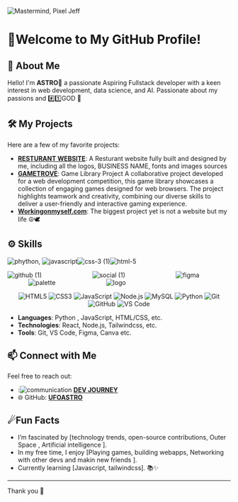 ![Mastermind, Pixel Jeff](https://github.com/user-attachments/assets/a2fee120-e94f-4c25-a367-ac3bfa3b631f)

# 🌌Welcome to My GitHub Profile!


## 🚀 About Me

Hello! I'm **ASTRO🌠** a passionate Aspiring Fullstack developer with a keen interest in web development, data science, and AI. 
Passionate about my passions and #️⃣1️⃣GOD 🙏

## 🛠️ My Projects

Here are a few of my favorite projects:

- **[RESTURANT WEBSITE](https://jays-burger-project.vercel.app/)**: A Resturant website fully built and designed by me, including all the logos, BUSINESS NAME, fonts and images sources 
- **[GAMETROVE](https://gametrove.vercel.app/)**: Game Library Project
A collaborative project developed for a web development competition, this game library showcases a collection of engaging games designed for web browsers. The project highlights teamwork and creativity, combining our diverse skills to deliver a user-friendly and interactive gaming experience.
- **[Workingonmyself.com](#)**: The biggest project yet is not a website but my life ☮🕊

## ⚙️ Skills
![phython](https://github.com/user-attachments/assets/0ebd2fa1-df40-494f-adc1-34fb340bfbd2), ![javascript](https://github.com/user-attachments/assets/1219d2a5-674b-46b7-b0d9-b9d5bce7a670)![css-3 (1)](https://github.com/user-attachments/assets/b622fcb6-181d-4ee5-b0ec-8caa3a800003)![html-5](https://github.com/user-attachments/assets/5b25e0c3-0d34-49ea-b97a-abb948025345)

![github (1)](https://github.com/user-attachments/assets/1858904e-1d0a-45a8-8a78-349c67bb753e) &nbsp; &nbsp;  &nbsp; &nbsp;  &nbsp; &nbsp;  &nbsp; &nbsp;  &nbsp; &nbsp;  &nbsp; &nbsp;  &nbsp; &nbsp; 
![social (1)](https://github.com/user-attachments/assets/bfd9dbdf-5965-4ce7-98fd-b014f471e5a2) &nbsp; &nbsp;  &nbsp; &nbsp;  &nbsp; &nbsp;  &nbsp; &nbsp;  &nbsp; &nbsp;  &nbsp; &nbsp;  &nbsp; &nbsp; 
![figma](https://github.com/user-attachments/assets/63936328-f459-4041-9035-5fbd7907d4f7) &nbsp; &nbsp;  &nbsp; &nbsp;  &nbsp; &nbsp;  &nbsp; &nbsp;  &nbsp; &nbsp;  &nbsp; &nbsp;  &nbsp; &nbsp; 
![palette](https://github.com/user-attachments/assets/94a20295-9004-48f9-80c2-4f1188b0593d) &nbsp; &nbsp;  &nbsp; &nbsp;  &nbsp; &nbsp;  &nbsp; &nbsp;  &nbsp; &nbsp;  &nbsp; &nbsp;  &nbsp; &nbsp; 
![logo](https://github.com/user-attachments/assets/3a4d7db5-7b48-4e36-84e2-f129d98771ba)
<p align="center">
  <!-- Front-End -->
  <img src="https://img.shields.io/badge/HTML5-%23E34F26.svg?style=for-the-badge&logo=html5&logoColor=white" alt="HTML5" />
  <img src="https://img.shields.io/badge/CSS3-%231572B6.svg?style=for-the-badge&logo=css3&logoColor=white" alt="CSS3" />
  <img src="https://img.shields.io/badge/JavaScript-%23323330.svg?style=for-the-badge&logo=javascript&logoColor=%23F7DF1E" alt="JavaScript" />
  
  <!-- Back-End & Databases -->
  <img src="https://img.shields.io/badge/Node.js-%2343853D.svg?style=for-the-badge&logo=node.js&logoColor=white" alt="Node.js" />
  <img src="https://img.shields.io/badge/MySQL-%2300f.svg?style=for-the-badge&logo=mysql&logoColor=white" alt="MySQL" />

  <!-- Programming Languages -->
  <img src="https://img.shields.io/badge/Python-%2314354C.svg?style=for-the-badge&logo=python&logoColor=white" alt="Python" />

  <!-- Other Tools -->
  <img src="https://img.shields.io/badge/Git-%23F05033.svg?style=for-the-badge&logo=git&logoColor=white" alt="Git" />
  <img src="https://img.shields.io/badge/GitHub-%23121011.svg?style=for-the-badge&logo=github&logoColor=white" alt="GitHub" />
  <img src="https://img.shields.io/badge/Visual_Studio_Code-%23007ACC.svg?style=for-the-badge&logo=visual-studio-code&logoColor=white" alt="VS Code" />
</p>


- **Languages**: Python , JavaScript, HTML/CSS, etc.
- **Technologies**: React, Node.js, Tailwindcss, etc.
- **Tools**: Git, VS Code, Figma, Canva etc.

## 📫 Connect with Me

Feel free to reach out:
- :![communication](https://github.com/user-attachments/assets/99bfe483-3e30-44b9-86c8-f35a6bc4cc03)
 [**DEV JOURNEY**](https://discord.gg/d8y5qD4uA2)
- 🌐 GitHub: [**UFOASTRO**](https://github.com/UFOASTRO)
## ☄Fun Facts

- I’m fascinated by [technology trends, open-source contributions, Outer Space , Artificial intelligence ].
- In my free time, I enjoy [Playing games, building webapps, Networking with other devs and makin new friends ].
- Currently learning [Javascript, tailwindcss]. 📚✨

---
Thank you 👾
